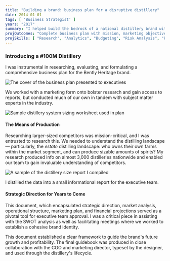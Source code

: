 ```yaml
---
title: "Building a brand: business plan for a disruptive distillery"
date: 2014-01-01
tags: [ 'Business Strategist' ]
years: "2017"
summary: "I helped build the bedrock of a national distillery brand with a $100M buildout, helping them establish a new spirits category."
projOutcomes: "Complete business plan with mission, marketing objectives, swot, consumer analysis, competitor analysis, company analysis, and marketing mix."
projSkills: [ "Research", "Analytics", "Budgeting", "Risk Analysis", "Roadmapping", "Branding", "Facilitation", "Presentation"  ]
---
```


### Introducing a #100M Distillery

I was instrumental in researching, evaluating, and formulating a comprehensive business plan for the Bently Heritage brand. 

![The cover of the business plan presented to executives](/bhed-plan.jpg)

We worked with a marketing form onto bolster research and gain access to reports, but conducted much of our own in tandem with subject matter experts in the industry.

![Sample distillery system sizing worksheet used in plan](/distillerycalcs.jpg)

#### The Means of Production

Researching larger-sized competitors was mission-critical, and I was entrusted to research this. We needed to understand the distilling landscape — particularly, the *estate* distilling landscape: who owns their own farms within the market segment, and can produce sizable amounts of spirits? My research produced info on almost 3,000 distilleries nationwide and enabled our team to gain invaluable understanding of competitors. 

![A sample of the distillery size report I compiled](/distillery-size-report.jpg)

I distilled the data into a small informational report for the executive team. 

#### Strategic Direction for Years to Come

This document, which encapsulated strategic direction, market analysis, operational structure, marketing plan, and financial projections served as a pivotal tool for executive team approval. I was a critical piece in assisting with the SWOT analysis as well as facilitating meetings where we worked to establish a cohesive brand identity. 

This document established a clear framework to guide the brand's future growth and profitability. The final guidebook was produced in close collaboration with the COO and marketing director, typeset by the designer, and used through the distillery's lifecycle. 